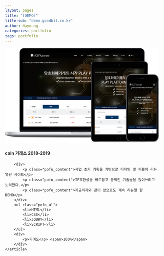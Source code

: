 ```yaml
---
layout: pages
title: "[DEMO]"
title-sub: "demo.goodbit.co.kr"
author: Nayoung
categories: portfolio
tags: portfolio
---
```




<section class="pofo_con">
	<article>
		<a href="demo.goodbit.co.kr" target="_blank">
			<img src="/assets/portfolio_09.jpg">
		</a>
	</article>
	<article class="pofo_left">
		<h4>
			<strong>coin 거래소</strong>
			<span>2018-2019</span>
		</h4>

		<div>
			<p class="pofo_content">사업 초기 기획을 기반으로 디자인 및 퍼블이 리뉴얼된 사이트</p>
			<p class="pofo_content">IE호환성을 바로잡고 동적인 기술들을 많이쓰려고 노력했다.</p>
			<p class="pofo_content">지금까지와 같이 앞으로도 계속 리뉴얼 할 DEMO</p>
		</div>
		<ul class="pofo_ul">
			<li>HTML</li>
			<li>CSS</li>
			<li>JQURY</li>
			<li>SCRIPT</li>
		</ul>		
		<div>
			<p>기여도</p> <span>100%</span>
		</div>
	</article>
</section>
